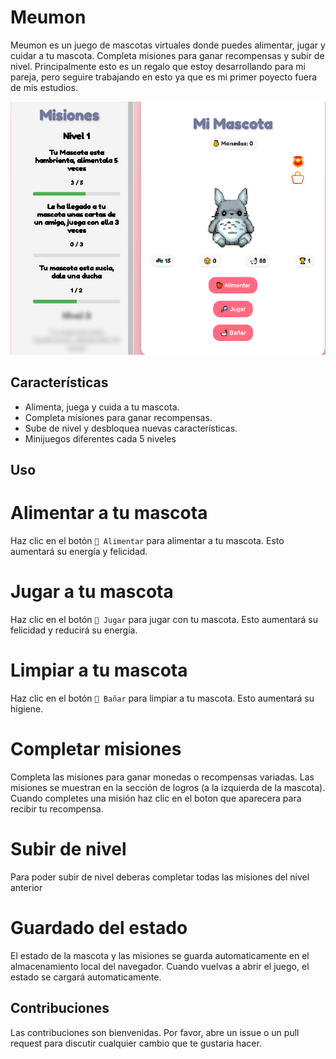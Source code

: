﻿# Meumon

Meumon es un juego de mascotas virtuales donde puedes alimentar, jugar y cuidar a tu mascota. Completa misiones para ganar recompensas y subir de nivel.
Principalmente esto es un regalo que estoy desarrollando para mi pareja, pero seguire trabajando en esto ya que es mi primer poyecto fuera de mis estudios.

![Captura del juego](/assets/images/ss.png)


## Características

- Alimenta, juega y cuida a tu mascota.
- Completa misiones para ganar recompensas.
- Sube de nivel y desbloquea nuevas características.
- Minijuegos diferentes cada 5 niveles

## Uso

# Alimentar a tu mascota

Haz clic en el botón `🍎 Alimentar` para alimentar a tu mascota. Esto aumentará su energía y felicidad.

# Jugar a tu mascota

Haz clic en el botón `🎾 Jugar` para jugar con tu mascota. Esto aumentará su felicidad y reducirá su energía.

# Limpiar a tu mascota

Haz clic en el botón `🛁 Bañar` para limpiar a tu mascota. Esto aumentará su higiene.

# Completar misiones

Completa las misiones para ganar monedas o recompensas variadas. Las misiones se muestran en la sección de logros (a la izquierda de la mascota). Cuando completes una misión haz clic en el boton que aparecera para recibir tu recompensa.

# Subir de nivel

Para poder subir de nivel deberas completar todas las misiones del nivel anterior

# Guardado del estado

El estado de la mascota y las misiones se guarda automaticamente en el almacenamiento local del navegador. Cuando vuelvas a abrir el juego, el estado se cargará automaticamente.


## Contribuciones

Las contribuciones son bienvenidas. Por favor, abre un issue o un pull request para discutir cualquier cambio que te gustaria hacer.
